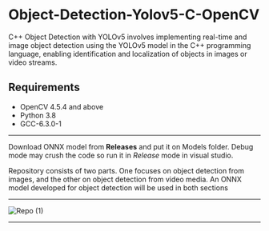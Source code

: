 # Object-Detection-Yolov5-C-OpenCV
C++ Object Detection with YOLOv5 involves implementing real-time and image object detection using the YOLOv5 model in the C++ programming language, enabling identification and localization of objects in images or video streams.


## Requirements
* OpenCV 4.5.4 and above
* Python 3.8
* GCC-6.3.0-1
______________________________________________________________________________

Download ONNX model from **Releases** and put it on Models folder. Debug mode may crush the code so run it in *Release* mode in visual studio. 

Repository consists of two parts. One focuses on object detection from images, and the other on object detection from video media. An ONNX model developed for object detection will be used in both sections

______________________________________________________________________________

![Repo (1)](https://github.com/RsGoksel/Object-Detection-Yolov5-C-OpenCV/assets/80707238/d613a449-7faf-4810-ad63-bd1d69bcaf6b)
______________________________________________________________________________


